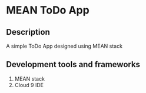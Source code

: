 # MEAN ToDo App

## Description

A simple ToDo App designed using MEAN stack

## Development tools and frameworks

<ol>
    <li>MEAN stack</li>
    <li>Cloud 9 IDE</li>
   
</ol>